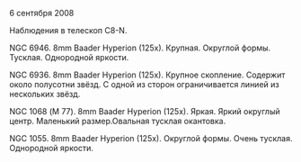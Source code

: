 6 сентября 2008

Наблюдения в телескоп C8-N.

NGC 6946. 8mm Baader Hyperion (125x). Крупная. Округлой формы. Тусклая. Однородной яркости.

NGC 6936. 8mm Baader Hyperion (125x). Крупное скопление. Содержит около полусотни звёзд. С одной из сторон ограничивается линией из нескольких звёзд.

NGC 1068 (М 77). 8mm Baader Hyperion (125x). Яркая. Яркий округлый центр. Маленький размер.Овальная тусклая окантовка.

NGC 1055. 8mm Baader Hyperion (125x). Округлой формы. Очень тусклая. Однородной яркости.